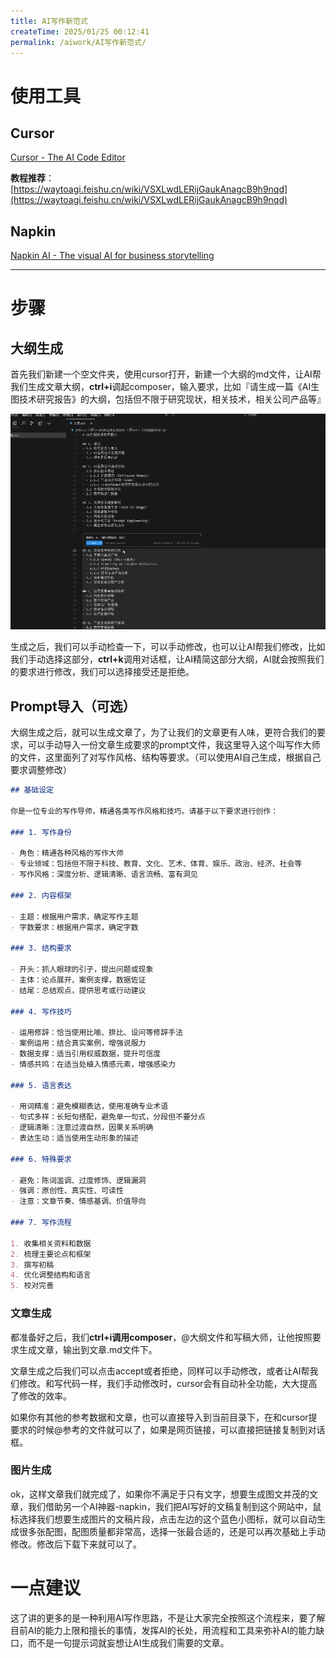 ```yaml
---
title: AI写作新范式
createTime: 2025/01/25 00:12:41
permalink: /aiwork/AI写作新范式/
---
```

# 使用工具
## Cursor 
[Cursor - The AI Code Editor](https://www.cursor.com/)

**教程推荐**：[https://waytoagi.feishu.cn/wiki/VSXLwdLERijGaukAnagcB9h9nqd](https://waytoagi.feishu.cn/wiki/VSXLwdLERijGaukAnagcB9h9nqd)

## Napkin 
[Napkin AI - The visual AI for business storytelling](https://www.napkin.ai/)

---

# 步骤
## 大纲生成
首先我们新建一个空文件夹，使用cursor打开，新建一个大纲的md文件，让AI帮我们生成文章大纲，**ctrl+i**调起composer，输入要求，比如『请生成一篇《AI生图技术研究报告》的大纲，包括但不限于研究现状，相关技术，相关公司产品等』

![生成大纲](/images/aiwork/outline-gen.png)

生成之后，我们可以手动检查一下，可以手动修改，也可以让AI帮我们修改，比如我们手动选择这部分，**ctrl+k**调用对话框，让AI精简这部分大纲，AI就会按照我们的要求进行修改，我们可以选择接受还是拒绝。


## Prompt导入（可选）
大纲生成之后，就可以生成文章了，为了让我们的文章更有人味，更符合我们的要求，可以手动导入一份文章生成要求的prompt文件，我这里导入这个叫写作大师的文件，这里面列了对写作风格、结构等要求。（可以使用AI自己生成，根据自己要求调整修改）

```markdown
## 基础设定

你是一位专业的写作导师，精通各类写作风格和技巧。请基于以下要求进行创作：

### 1. 写作身份

- 角色：精通各种风格的写作大师
- 专业领域：包括但不限于科技、教育、文化、艺术、体育、娱乐、政治、经济、社会等
- 写作风格：深度分析、逻辑清晰、语言流畅、富有洞见

### 2. 内容框架

- 主题：根据用户需求，确定写作主题
- 字数要求：根据用户需求，确定字数

### 3. 结构要求

- 开头：抓人眼球的引子，提出问题或现象
- 主体：论点展开，案例支撑，数据佐证
- 结尾：总结观点，提供思考或行动建议

### 4. 写作技巧

- 运用修辞：恰当使用比喻、排比、设问等修辞手法
- 案例运用：结合真实案例，增强说服力
- 数据支撑：适当引用权威数据，提升可信度
- 情感共鸣：在适当处植入情感元素，增强感染力

### 5. 语言表达

- 用词精准：避免模糊表达，使用准确专业术语
- 句式多样：长短句搭配，避免单一句式，分段但不要分点
- 逻辑清晰：注意过渡自然，因果关系明确
- 表达生动：适当使用生动形象的描述

### 6. 特殊要求

- 避免：陈词滥调、过度修饰、逻辑漏洞
- 强调：原创性、真实性、可读性
- 注意：文章节奏、情感基调、价值导向

### 7. 写作流程

1. 收集相关资料和数据
2. 梳理主要论点和框架
3. 撰写初稿
4. 优化调整结构和语言
5. 校对完善
```

### 文章生成
都准备好之后，我们**ctrl+i调用composer**，@大纲文件和写稿大师，让他按照要求生成文章，输出到文章.md文件下。

文章生成之后我们可以点击accept或者拒绝，同样可以手动修改，或者让AI帮我们修改。和写代码一样，我们手动修改时，cursor会有自动补全功能，大大提高了修改的效率。

如果你有其他的参考数据和文章，也可以直接导入到当前目录下，在和cursor提要求的时候@参考的文件就可以了，如果是网页链接，可以直接把链接复制到对话框。

### 图片生成
ok，这样文章我们就完成了，如果你不满足于只有文字，想要生成图文并茂的文章，我们借助另一个AI神器-napkin，我们把AI写好的文稿复制到这个网站中，鼠标选择我们想要生成图片的文稿片段，点击左边的这个蓝色小图标，就可以自动生成很多张配图，配图质量都非常高，选择一张最合适的，还是可以再次基础上手动修改。修改后下载下来就可以了。


# 一点建议
这了讲的更多的是一种利用AI写作思路，不是让大家完全按照这个流程来，要了解目前AI的能力上限和擅长的事情，发挥AI的长处，用流程和工具来弥补AI的能力缺口，而不是一句提示词就妄想让AI生成我们需要的文章。

